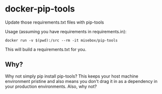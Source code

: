 # docker-pip-tools

Update those requirements.txt files with pip-tools

Usage (assuming you have requirements in requirements.in):

```
docker run -v $(pwd):/src --rm -it misebox/pip-tools
```

This will build a requirements.txt for you.

## Why?

Why not simply pip install pip-tools? This keeps your host machine environment pristine and also means you don't drag it in as a dependency in your production environments. Also, why not?
